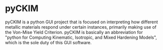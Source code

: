 # pyCKIM
pyCKIM is a python GUI project that is focused on interpreting how different metallic materials respond under certain instances, primarily making use of the Von-Mise Yield Criterion. pyCKIM is basically an abbreviation for "python for Computing Kinematic, Isotropic, and Mixed Hardening Models", which is the sole duty of this GUI software.
